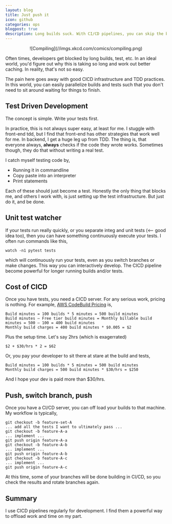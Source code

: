 ```yaml
---
layout: blog
title: Just push it
icon: github
categories: ops
blogpost: true
description: Long builds suck. With CI/CD pipelines, you can skip the build
---
```


<div class="blogsection bg-blue text-white container" markdown="1">

<div style="text-align:center" markdown="1">
  ![Compiling](//imgs.xkcd.com/comics/compiling.png)
</div>

Often times, developers get blocked by long builds, test, etc. In an ideal world, you'd figure out why this is taking so long and work out better caching. In reality, that's not so easy.

The pain here goes away with good CICD infrastructure and TDD practices. In this world, you can easily parallelize builds and tests such that you don't need to sit around waiting for things to finish.

</div>

<div class="blogsection bg-white text-black container" markdown="1">

## Test Driven Development

The concept is simple. Write your tests first.

In practice, this is not always super easy, at least for me. I stuggle with front-end tdd, but I find that front-end has other strategies that work well for me. In backend, I get a huge leg up from TDD. The thing is, that everyone always, **always** checks if the code they wrote works. Sometimes though, they do that without writing a real test.

I catch myself testing code by,
* Running it in commandline
* Copy paste into an interpreter
* Print statements

Each of these should just become a test. Honestly the only thing that blocks me, and others I work with, is just setting up the test infrastructure. But just do it, and be done.

</div>

<div class="blogsection bg-blue text-white container" markdown="1">

## Unit test watcher

If your tests run really quickly, or you separate integ and unit tests (<-- good idea too), then you can have something continuously execute your tests. I often run commands like this,

```
watch -n1 pytest tests
```

which will continuously run your tests, even as you switch branches or make changes. This way you can interactively develop. The CICD pipeline become powerful for longer running builds and/or tests.

</div>
<div class="blogsection bg-white text-black container" markdown="1">

## Cost of CICD

Once you have tests, you need a CICD server. For any serious work, pricing is nothing. For example, [AWS CodeBuild Pricing](https://aws.amazon.com/codebuild/pricing/) is,

```
Build minutes = 100 builds * 5 minutes = 500 build minutes
Build minutes – Free tier build minutes = Monthly billable build minutes = 500 – 100 = 400 build minutes
Monthly build charges = 400 build minutes * $0.005 = $2
```

Plus the setup time. Let's say 2hrs (which is exagerrated)
```
$2 + $30/hrs * 2 = $62
```

Or, you pay your developer to sit there at stare at the build and tests,

```
Build minutes = 100 builds * 5 minutes = 500 build minutes
Monthly build charges = 500 build minutes * $30/hrs = $250
```

And I hope your dev is paid more than $30/hrs.

</div>
<div class="blogsection bg-blue text-white container" markdown="1">

## Push, switch branch, push

Once you have a CI/CD server, you can off load your builds to that machine. My workflow is typically,

```
git checkout -b feature-set-A
... add all the tests I want to ultimately pass ...
git checkout -b feature-A-a
... implement ...
git push origin feature-A-a
git checkout -b feature-A-b
... implement ...
git push origin feature-A-b
git checkout -b feature-A-c
... implement ...
git push origin feature-A-c
```

At this time, some of your branches will be done building in CI/CD, so you check the results and rotate branches again.

</div>
<div class="blogsection bg-white text-black container" markdown="1">

## Summary

I use CICD pipelines regularly for development. I find them a powerful way to offload work and time on my part.

</div>